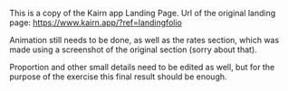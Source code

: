 This is a copy of the Kairn app Landing Page.
Url of the original landing page: https://www.kairn.app/?ref=landingfolio

Animation still needs to be done, as well as the rates section, which was made using a screenshot of the original section (sorry about that).

Proportion and other small details need to be edited as well, but for the purpose of the exercise this final result should be enough.
